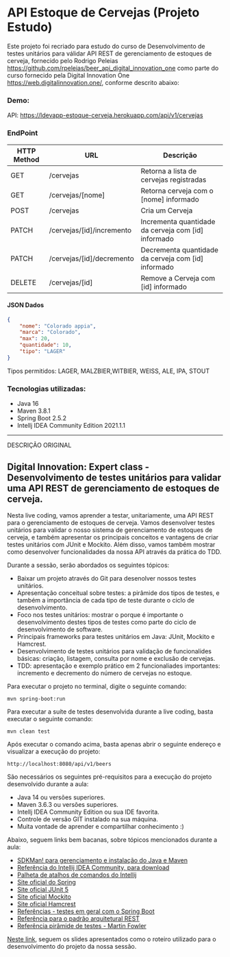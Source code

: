<h1>API Estoque de Cervejas (Projeto Estudo)</h1>

Este projeto foi recriado para estudo do curso de Desenvolvimento de testes unitários para válidar API REST de gerenciamento de estoques de cerveja, fornecido pelo Rodrigo Peleias <https://github.com/rpeleias/beer_api_digital_innovation_one> como parte do curso fornecido pela Digital Innovation One <https://web.digitalinnovation.one/>, conforme descrito abaixo:

### Demo:

API:
<https://ldevapp-estoque-cerveja.herokuapp.com/api/v1/cervejas>

### EndPoint

|  HTTP Method   | URL                       | Descrição
|----------------|---------------------------|---------------
| GET            | /cervejas                 | Retorna a lista de cervejas registradas
| GET            | /cervejas/[nome]          | Retorna cerveja com o [nome] informado
| POST           | /cervejas                 | Cria um Cerveja
| PATCH          | /cervejas/[id]/incremento | Incrementa quantidade da cerveja com [id] informado
| PATCH          | /cervejas/[id]/decremento | Decrementa quantidade da cerveja com [id] informado
| DELETE         | /cervejas/[id]            | Remove a Cerveja com [id] informado

#### JSON Dados
```JSON
{
	"nome": "Colorado appia",
	"marca": "Colorado",
	"max": 20,
	"quantidade": 10,
	"tipo": "LAGER"
}
```

Tipos permitidos: LAGER, MALZBIER,WITBIER, WEISS, ALE, IPA, STOUT

### Tecnologias utilizadas:
* Java 16
* Maven 3.8.1
* Spring Boot 2.5.2 
* Intellj IDEA Community Edition 2021.1.1

-------

DESCRIÇÃO ORIGINAL

<h2>Digital Innovation: Expert class - Desenvolvimento de testes unitários para validar uma API REST de gerenciamento de estoques de cerveja.</h2>

Nesta live coding, vamos aprender a testar, unitariamente, uma API REST para o gerenciamento de estoques de cerveja. Vamos desenvolver testes unitários para validar o nosso sistema de gerenciamento de estoques de cerveja, e também apresentar os principais conceitos e vantagens de criar testes unitários com JUnit e Mockito. Além disso, vamos também mostrar como desenvolver funcionalidades da nossa API através da prática do TDD.

Durante a sessão, serão abordados os seguintes tópicos:

* Baixar um projeto através do Git para desenolver nossos testes unitários.
* Apresentação conceitual sobre testes: a pirâmide dos tipos de testes, e também a importância de cada tipo de teste durante o ciclo de desenvolvimento.
* Foco nos testes unitários: mostrar o porque é importante o desenvolvimento destes tipos de testes como parte do ciclo de desenvolvimento de software.
* Principais frameworks para testes unitários em Java: JUnit, Mockito e Hamcrest.
* Desenvolvimento de testes unitários para validação de funcionalides básicas: criação, listagem, consulta por nome e exclusão de cervejas.
* TDD: apresentação e exemplo prático em 2 funcionaliades importantes: incremento e decremento do número de cervejas no estoque.

Para executar o projeto no terminal, digite o seguinte comando:

```shell script
mvn spring-boot:run 
```

Para executar a suíte de testes desenvolvida durante a live coding, basta executar o seguinte comando:

```shell script
mvn clean test
```

Após executar o comando acima, basta apenas abrir o seguinte endereço e visualizar a execução do projeto:

```
http://localhost:8080/api/v1/beers
```

São necessários os seguintes pré-requisitos para a execução do projeto desenvolvido durante a aula:

* Java 14 ou versões superiores.
* Maven 3.6.3 ou versões superiores.
* Intellj IDEA Community Edition ou sua IDE favorita.
* Controle de versão GIT instalado na sua máquina.
* Muita vontade de aprender e compartilhar conhecimento :)

Abaixo, seguem links bem bacanas, sobre tópicos mencionados durante a aula:

* [SDKMan! para gerenciamento e instalação do Java e Maven](https://sdkman.io/)
* [Referência do Intellij IDEA Community, para download](https://www.jetbrains.com/idea/download)
* [Palheta de atalhos de comandos do Intellij](https://resources.jetbrains.com/storage/products/intellij-idea/docs/IntelliJIDEA_ReferenceCard.pdf)
* [Site oficial do Spring](https://spring.io/)
* [Site oficial JUnit 5](https://junit.org/junit5/docs/current/user-guide/)
* [Site oficial Mockito](https://site.mockito.org/)
* [Site oficial Hamcrest](http://hamcrest.org/JavaHamcrest/)
* [Referências - testes em geral com o Spring Boot](https://www.baeldung.com/spring-boot-testing)
* [Referência para o padrão arquitetural REST](https://restfulapi.net/)
* [Referência pirâmide de testes - Martin Fowler](https://martinfowler.com/articles/practical-test-pyramid.html#TheImportanceOftestAutomation)

[Neste link](https://drive.google.com/file/d/1KPh19mvyKirorOI-UsEYHKkmZpet3Ks6/view?usp=sharing), seguem os slides apresentados como o roteiro utilizado para o desenvolvimento do projeto da nossa sessão.

